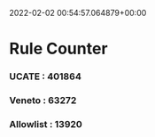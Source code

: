 2022-02-02 00:54:57.064879+00:00
# Rule Counter 
 ### UCATE : 401864

 ### Veneto : 63272

 ### Allowlist : 13920